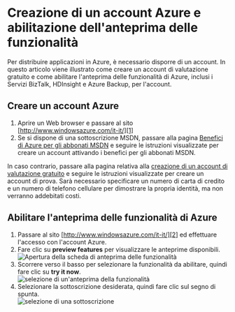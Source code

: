 # Creazione di un account Azure e abilitazione dell'anteprima delle funzionalità

Per distribuire applicazioni in Azure, è necessario disporre di un
account. In questo articolo viene illustrato come creare un account di
valutazione gratuito e come abilitare l'anteprima delle funzionalità di
Azure, inclusi i Servizi BizTalk, HDInsight e Azure Backup, per
l'account.
## Creare un account Azure

1.  Aprire un Web browser e passare al sito
    [http://www.windowsazure.com/it-it/][1]
2.  Se si dispone di una sottoscrizione MSDN, passare alla pagina
    [Benefici di Azure per gli abbonati
    MSDN](/en-us/pricing/member-offers/msdn-benefits-details/) e seguire le istruzioni
    visualizzate per creare un account attivando i benefici per gli
    abbonati MSDN.

In caso contrario, passare alla pagina relativa alla [creazione di un
account di valutazione gratuito](/en-us/pricing/free-trial/) e seguire le istruzioni
visualizzate per creare un account di prova. Sarà necessario specificare
un numero di carta di credito e un numero di telefono cellulare per
dimostrare la propria identità, ma non verranno addebitati costi.

<h2><a  id="enable" ></a>Abilitare l'anteprima delle funzionalità di Azure</h2>


1.  Passare al sito [http://www.windowsazure.com/it-it/][2] ed
    effettuare l'accesso con l'account Azure.
2.  Fare clic su **preview features** per visualizzare le anteprime
    disponibili.  
     ![Apertura della scheda di anteprima delle
    funzionalità](./media/create-an-azure-account/antares-iaas-preview-01.png)
3.  Scorrere verso il basso per selezionare la funzionalità da
    abilitare, quindi fare clic su **try it now**.  
     ![selezione di un'anteprima della
    funzionalità](./media/create-an-azure-account/antares-iaas-preview-05.png)
4.  Selezionare la sottoscrizione desiderata, quindi fare clic sul segno
    di spunta.  
     ![selezione di una
    sottoscrizione](./media/create-an-azure-account/antares-iaas-preview-06.png)



[1]: http://www.windowsazure.com
[2]: https://account.windowsazure.com/
